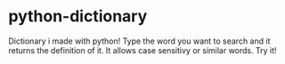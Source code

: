 # python-dictionary
Dictionary i made with python!
Type the word you want to search and it returns the definition of it. It allows case sensitivy or similar words.
Try it!
